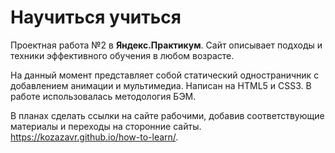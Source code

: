 # Научиться учиться 

Проектная работа №2 в **Яндекс.Практикум**. Сайт описывает подходы и техники эффективного обучения в любом возрасте.

На данный момент представляет собой статический одностраничник с добавлением анимации и мультимедиа. Написан на HTML5 и CSS3. В работе использовалась методология БЭМ.

В планах сделать ссылки на сайте рабочими, добавив соответствующие материалы и переходы на сторонние сайты.
https://kozazavr.github.io/how-to-learn/.
 

